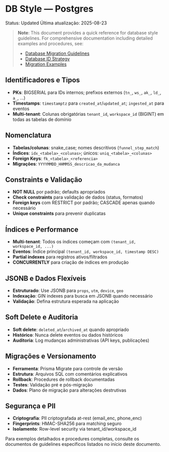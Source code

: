 # DB Style — Postgres

Status: Updated
Última atualização: 2025-08-23

> **Note**: This document provides a quick reference for database style guidelines. For comprehensive documentation including detailed examples and procedures, see:
> - [Database Migration Guidelines](./database-migrations.md)
> - [Database ID Strategy](./database-ids.md) 
> - [Migration Examples](./migration-examples.md)

## Identificadores e Tipos
- **PKs**: BIGSERIAL para IDs internos; prefixos externos (`tn_`, `ws_`, `ak_`, `ld_`, `a_`, ...)
- **Timestamps**: `timestamptz` para `created_at`/`updated_at`; `ingested_at` para eventos
- **Multi-tenant**: Colunas obrigatórias `tenant_id`, `workspace_id` (BIGINT) em todas as tabelas de domínio

## Nomenclatura
- **Tabelas/colunas**: snake_case; nomes descritivos (`funnel_step_match`)
- **Índices**: `idx_<tabela>_<colunas>`; únicos: `uniq_<tabela>_<colunas>`
- **Foreign Keys**: `fk_<tabela>_<referencia>`
- **Migrações**: `YYYYMMDD_HHMMSS_descricao_da_mudanca`

## Constraints e Validação
- **NOT NULL** por padrão; defaults apropriados
- **Check constraints** para validação de dados (status, formatos)
- **Foreign keys** com RESTRICT por padrão; CASCADE apenas quando necessário
- **Unique constraints** para prevenir duplicatas

## Índices e Performance
- **Multi-tenant**: Todos os índices começam com `(tenant_id, workspace_id, ...)`
- **Eventos**: Índice principal `(tenant_id, workspace_id, timestamp DESC)`
- **Partial indexes** para registros ativos/filtrados
- **CONCURRENTLY** para criação de índices em produção

## JSONB e Dados Flexíveis
- **Estruturado**: Use JSONB para `props`, `utm`, `device`, `geo`
- **Indexação**: GIN indexes para busca em JSONB quando necessário
- **Validação**: Defina estrutura esperada na aplicação

## Soft Delete e Auditoria
- **Soft delete**: `deleted_at`/`archived_at` quando apropriado
- **Histórico**: Nunca delete eventos ou dados históricos
- **Auditoria**: Log mudanças administrativas (API keys, publicações)

## Migrações e Versionamento
- **Ferramenta**: Prisma Migrate para controle de versão
- **Estrutura**: Arquivos SQL com comentários explicativos
- **Rollback**: Procedures de rollback documentadas
- **Testes**: Validação pré e pós-migração
- **Dados**: Plano de migração para alterações destrutivas

## Segurança e PII
- **Criptografia**: PII criptografada at-rest (email_enc, phone_enc)
- **Fingerprints**: HMAC-SHA256 para matching seguro
- **Isolamento**: Row-level security via tenant_id/workspace_id

Para exemplos detalhados e procedures completas, consulte os documentos de guidelines específicos listados no início deste documento.
